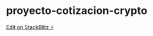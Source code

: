 # proyecto-cotizacion-crypto

[Edit on StackBlitz ⚡️](https://stackblitz.com/edit/vitejs-vite-7e9xyw)
